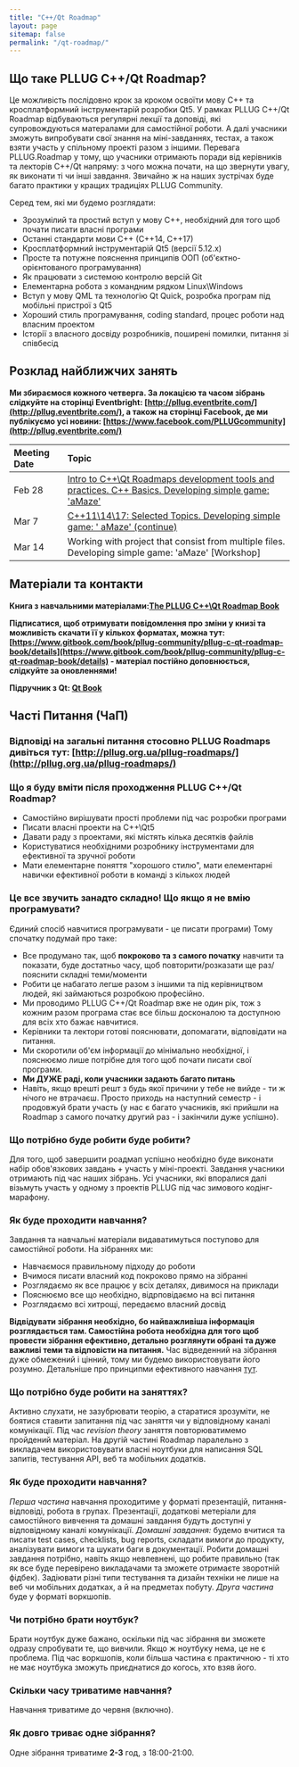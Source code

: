 ```yaml
---
title: "C++/Qt Roadmap"
layout: page
sitemap: false
permalink: "/qt-roadmap/"
---
```


## Що таке PLLUG C++/Qt Roadmap?

Це можливість послідовно крок за кроком освоїти мову С++ та кросплатформний інструментарій розробки Qt5. У рамках PLLUG C++/Qt Roadmap відбуваються регулярні лекції та доповіді, які супровождуються матералами для самостійної роботи. А далі учасники зможуть випробувати свої знання на міні-завданнях, тестах, а також взяти участь у спільному проекті разом з іншими. Перевага PLLUG.Roadmap у тому, що учасники отримають поради від керівників та лекторів С++/Qt напряму: з чого можна почати, на що звернути увагу, як виконати ті чи інші завдання. Звичайно ж на наших зустрічах буде багато практики у кращих традиціях PLLUG Community.

Серед тем, які ми будемо розглядати:
 * Зрозумілий та простий вступ у мову С++, необхідний для того щоб почати писати власні програми
 * Останні стандарти мови С++ (С++14, С++17)
 * Кросплатформний інструментарій Qt5 (версії 5.12.x)
 * Просте та потужне пояснення принципів ООП (об'єктно-орієнтованого програмування)
 * Як працювати з системою контролю версій Git
 * Елементарна робота з командним рядком Linux\Windows
 * Вступ у мову QML та технологію Qt Quick, розробка програм під мобільні пристрої з Qt5
 * Хороший стиль програмування, coding standard, процес роботи над власним проектом
 * Історії з власного досвіду розробників, поширені помилки, питання зі співбесід 


## Розклад найближчих занять

**Ми збираємося кожного четверга. За локацією та часом зібрань слідкуйте на сторінці Eventbright: [http://pllug.eventbrite.com/](http://pllug.eventbrite.com/), а також на сторінці Facebook, де ми публікуємо усі новини: [https://www.facebook.com/PLLUGcommunity](http://pllug.eventbrite.com/)**    


|  Meeting Date | Topic |
|:----|:----|
| Feb 28 | [Intro to C++\Qt Roadmaps development tools and practices. C++ Basics. Developing simple game: 'aMaze'](http://pllug.org.ua/cppqt-roadmap/intro) |
| Mar 7 | [C++11\14\17: Selected Topics. Developing simple game: ' aMaze' (continue)](http://pllug.org.ua/cppqt-roadmap/selected-topics) |
| Mar 14 | Working with project that consist from multiple files. Developing simple game: 'aMaze' [Workshop] |


## Матеріали та контакти

**Книга з навчальними матеріалами:[The PLLUG C++\Qt Roadmap Book](https://pllug-community.gitbooks.io/pllug-c-qt-roadmap-book/content/)**

**Підписатися, щоб отримувати повідомлення про зміни у книзі та можливість скачати її у кількох форматах, можна тут:[https://www.gitbook.com/book/pllug-community/pllug-c-qt-roadmap-book/details](https://www.gitbook.com/book/pllug-community/pllug-c-qt-roadmap-book/details) - матеріал постійно доповнюється, слідкуйте за оновленнями!**

**Підручник з Qt: [Qt Book](https://www.dropbox.com/s/83gz2yleyt5pfge/qt_final.pdf?dl=0)**

## Часті Питання (ЧаП)

### Відповіді на загальні питання стосовно PLLUG Roadmaps дивіться тут: [http://pllug.org.ua/pllug-roadmaps/](http://pllug.org.ua/pllug-roadmaps/)

### Що я буду вміти після проходження PLLUG C++/Qt Roadmap?
 * Самостійно вирішувати прості проблеми під час розробки програми 
 * Писати власні проекти на C++\Qt5
 * Давати раду з проектами, які містять кілька десятків файлів
 * Користуватися необхідними розробнику інструментами для ефективної та зручної роботи
 * Мати елементарне поняття "хорошого стилю", мати елементарні навички ефективної роботи в команді з кількох людей
 
### Це все звучить занадто складно! Що якщо я не вмію програмувати?
Єдиний спосіб навчитися програмувати - це писати програми) Тому спочатку подумай про таке:

 * Все продумано так, щоб **покроково та з самого початку** навчити та показати, буде достатньо часу, щоб повторити/розказати ще раз/пояснити складні теми/моменти
 * Робити це набагато легше разом з іншими та під керівництвом людей, які займаються розробкою професійно.
 * Ми проводимо PLLUG C++/Qt Roadmap вже не один рік, тож з кожним разом програма стає все більш досконалою та доступною для всіх хто бажає навчитися.
 * Керівники та лектори готові пояснювати, допомагати, відповідати на питання.
 * Ми скоротили об'єм інформації до мінімально необхідної, і пояснюємо лише потрібне для того щоб почати писати свої програми.
 * **Ми ДУЖЕ раді, коли учасники задають багато питань**
 * Навіть, якщо врешті решт з будь якої причини у тебе не вийде - ти ж нічого не втрачаєш. Просто приходь на наступний семестр - і продовжуй брати участь (у нас є багато учасників, які прийшли на Roadmap з самого початку другий раз - і закінчили дуже успішно).
 
### Що потрібно буде робити буде робити?

Для того, щоб завершити роадмап успішно необхідно буде виконати набір обов'язкових завдань + участь у міні-проекті. Завдання учасники отримають під час наших зібрань. Усі учасники, які впоралися далі візьмуть участь у одному з проектів PLLUG під час зимового кодінг-марафону.

### Як буде проходити навчання?

Завдання та навчальні матеріали видаватимуться поступово для самостійної роботи. На зібраннях ми: 
  
  * Навчаємося правильному підходу до роботи
  * Вчимося писати власний код покроково прямо на зібранні
  * Розглядаємо як все працює у всіх деталях, дивимося на приклади
  * Пояснюємо все що необхідно, відрповідаємо на всі питання
  * Розглядаємо всі хитрощі, передаємо власний досвід

**Відвідувати зібрання необхідно, бо найважливіша інформація розглядається там. Самостійна робота необхідна для того щоб провести зібрання ефективно, детально розглянути обрані та дуже важливі теми та відповісти на питання.** Час відведенний на зібрання дуже обмежений і цінний, тому ми будемо використовувати його розумно. Детальніше про принципми ефективного навчання [тут](https://pllug-community.gitbooks.io/pllug-c-qt-roadmap-book/content/book/most-important/klka-nadvazhlivih-porad.html).

### Що потрібно буде робити на заняттях?
Активно слухати, не зазубрювати теорію, a старатися зрозуміти, не боятися ставити запитання під час заняття чи у відповідному каналі комунікації. Під час *revision theory* заняття повторюватимемо пройдений матеріал. На другій частині Roadmap паралельно з викладачем використовувати власні ноутбуки для написання SQL запитів, тестування API,  веб та мобільних додатків.  

### Як буде проходити навчання?
*Перша частина* навчання проходитиме у форматі презентацій, питання-відповіді, робота в групах.
Презентації, додаткові метеріали для самостійного вивчення та домашні завдання будуть доступні у відповідному каналі комунікації.
*Домашні завдання:* будемо вчитися та писати test cases, checklists, bug reports, складати вимоги до продукту, аналізувати вимоги та  шукати баги в документації.
Робити домашні завдання потрібно, навіть якщо невпевнені, що робите правильно (так як все буде перевірено викладачами та зможете отримаєте зворотній фідбек). 
Задіювати різні типи тестування та дизайн техніки не лише на веб чи мобільних додатках, а й на предметах побуту.
*Друга частина* буде у форматі воркшопів. 

### Чи потрібно брати ноутбук?
Брати ноутбук дуже бажано, оскільки під час зібрання ви зможете одразу спробувати те, що вивчили. Якщо ж ноутбуку нема, це не є проблема.
Під час воркшопів, коли більша частина є практичною - ті хто не має ноутбука зможуть приєднатися до когось, хто взяв його.

### Скільки часу триватиме навчання?
Навчання триватиме до червня (включно).

### Як довго триває одне зібрання?
Одне зібрання триватиме **2-3** год, з 18:00-21:00.
